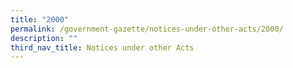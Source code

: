 ```yaml
---
title: "2000"
permalink: /government-gazette/notices-under-other-acts/2000/
description: ""
third_nav_title: Notices under other Acts
---
```

